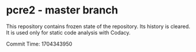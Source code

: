 # pcre2 - master branch

This repository contains frozen state of the repository.
Its history is cleared. It is used only for static code
analysis with Codacy.

Commit Time: 1704343950